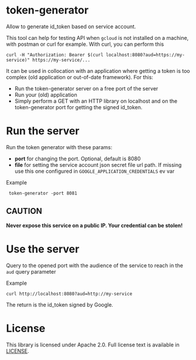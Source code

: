 # token-generator
Allow to generate id_token based on service account.

This tool can help for testing API when `gcloud` is not installed on a machine, with postman or curl
 for example. With curl, you can perform this
```
curl -H "Authorization: Bearer $(curl localhost:8080?aud=https://my-service)" https://my-service/...
```
 
It can be used in collocation with an application where getting a token is too complex 
(old application or out-of-date framework). For this:

* Run the token-generator server on a free port of the server
* Run your (old) application
* Simply perform a GET with an HTTP library on localhost and on the token-generator port for
getting the signed id_token. 

# Run the server
Run the token generator with these params:

 * **port** for changing the port. Optional, default is 8080
 * **file** for setting the service account json secret file url path. If missing use this one 
 configured in `GOOGLE_APPLICATION_CREDENTIALS` ev var
 
 Example
```
 token-generator -port 8081
```

## CAUTION
**Never expose this service on a public IP. Your credential can be stolen!**

# Use the server

Query to the opened port with the audience of the service to reach in the `aud` query parameter

Example
```
curl http://localhost:8080?aud=http://my-service
```

The return is the id_token signed by Google.

# License

This library is licensed under Apache 2.0. Full license text is available in
[LICENSE](https://github.com/guillaumeblaquiere/token-generator/tree/master/LICENSE).
